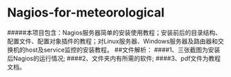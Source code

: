 # Nagios-for-meteorological
#####本项目包含：Nagios服务器简单的安装使用教程；安装前后的目录结构、配置文件、配置对象插件的教程；对Linux服务器、Windows服务器及路由器和交换机的host及service监控的安装教程。
##文件解析：
####1、三张截图为安装后Nagios的运行情况;
####2、文件夹内有所需的软件;
####3、pdf文件为教程文档。
